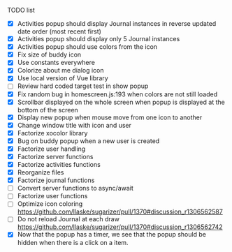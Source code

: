 TODO list
* [x] Activities popup should display Journal instances in reverse updated date order (most recent first)
* [x] Activities popup should display only 5 Journal instances
* [x] Activities popup should use colors from the icon
* [x] Fix size of buddy icon
* [x] Use constants everywhere
* [x] Colorize about me dialog icon
* [x] Use local version of Vue library
* [ ] Review hard coded target test in show popup
* [x] Fix random bug in homescreen.js:193 when colors are not still loaded
* [x] Scrollbar displayed on the whole screen when popup is displayed at the bottom of the screen
* [x] Display new popup when mouse move from one icon to another
* [x] Change window title with icon and user
* [x] Factorize xocolor library
* [x] Bug on buddy popup when a new user is created
* [x] Factorize user handling
* [x] Factorize server functions
* [x] Factorize activities functions
* [x] Reorganize files
* [x] Factorize journal functions
* [ ] Convert server functions to async/await
* [ ] Factorize user functions
* [ ] Optimize icon coloring https://github.com/llaske/sugarizer/pull/1370#discussion_r1306562587
* [ ] Do not reload Journal at each draw https://github.com/llaske/sugarizer/pull/1370#discussion_r1306562742 
* [x] Now that the popup has a timer, we see that the popup should be hidden when there is a click on a item.